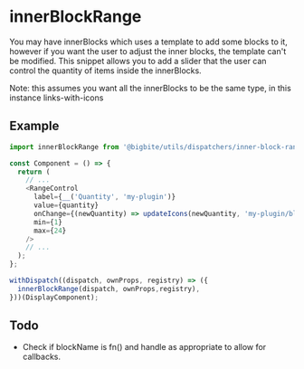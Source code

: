 # innerBlockRange
You may have innerBlocks which uses a template to add some blocks to it, however if you want the user to adjust the inner blocks, the template can't be modified. This snippet allows you to add a slider that the user can control the quantity of items inside the innerBlocks.

Note: this assumes you want all the innerBlocks to be the same type, in this instance links-with-icons

## Example
```js
import innerBlockRange from '@bigbite/utils/dispatchers/inner-block-range';

const Component = () => {
  return (
    // ...
    <RangeControl
      label={__('Quantity', 'my-plugin')}
      value={quantity}
      onChange={(newQuantity) => updateIcons(newQuantity, 'my-plugin/block')}
      min={1}
      max={24}
    />
    // ...
  );
};

withDispatch((dispatch, ownProps, registry) => ({
  innerBlockRange(dispatch, ownProps,registry),
}))(DisplayComponent);
```

## Todo
* Check if blockName is fn() and handle as appropriate to allow for callbacks.
